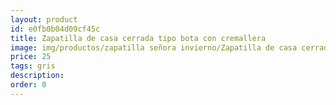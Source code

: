 ```yaml
---
layout: product
id: e0fb0b04d09cf45c
title: Zapatilla de casa cerrada tipo bota con cremallera
image: img/productos/zapatilla señora invierno/Zapatilla de casa cerrada tipo bota con cremallera=25=gris.webp
price: 25
tags: gris
description: 
order: 0
---
```

